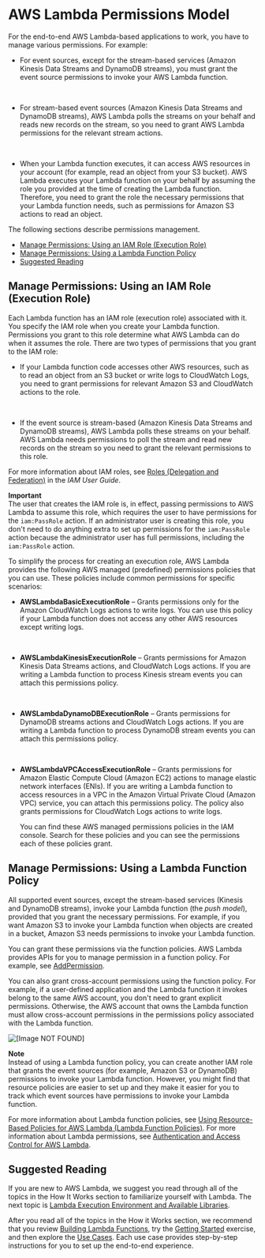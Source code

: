 # AWS Lambda Permissions Model<a name="intro-permission-model"></a>

For the end\-to\-end AWS Lambda\-based applications to work, you have to manage various permissions\. For example:

+ For event sources, except for the stream\-based services \(Amazon Kinesis Data Streams and DynamoDB streams\), you must grant the event source permissions to invoke your AWS Lambda function\. 

   

+ For stream\-based event sources \(Amazon Kinesis Data Streams and DynamoDB streams\), AWS Lambda polls the streams on your behalf and reads new records on the stream, so you need to grant AWS Lambda permissions for the relevant stream actions\.

   

+ When your Lambda function executes, it can access AWS resources in your account \(for example, read an object from your S3 bucket\)\. AWS Lambda executes your Lambda function on your behalf by assuming the role you provided at the time of creating the Lambda function\. Therefore, you need to grant the role the necessary permissions that your Lambda function needs, such as permissions for Amazon S3 actions to read an object\.

The following sections describe permissions management\.


+ [Manage Permissions: Using an IAM Role \(Execution Role\)](#lambda-intro-execution-role)
+ [Manage Permissions: Using a Lambda Function Policy](#intro-permission-model-access-policy)
+ [Suggested Reading](#w3ab1c67c11c20c21)

## Manage Permissions: Using an IAM Role \(Execution Role\)<a name="lambda-intro-execution-role"></a>

Each Lambda function has an IAM role \(execution role\) associated with it\. You specify the IAM role when you create your Lambda function\. Permissions you grant to this role determine what AWS Lambda can do when it assumes the role\. There are two types of permissions that you grant to the IAM role:

+ If your Lambda function code accesses other AWS resources, such as to read an object from an S3 bucket or write logs to CloudWatch Logs, you need to grant permissions for relevant Amazon S3 and CloudWatch actions to the role\.

   

+ If the event source is stream\-based \(Amazon Kinesis Data Streams and DynamoDB streams\), AWS Lambda polls these streams on your behalf\. AWS Lambda needs permissions to poll the stream and read new records on the stream so you need to grant the relevant permissions to this role\. 

For more information about IAM roles, see [Roles \(Delegation and Federation\)](http://docs.aws.amazon.com/IAM/latest/UserGuide/id_roles.html) in the *IAM User Guide*\. 

**Important**  
The user that creates the IAM role is, in effect, passing permissions to AWS Lambda to assume this role, which requires the user to have permissions for the `iam:PassRole` action\. If an administrator user is creating this role, you don't need to do anything extra to set up permissions for the `iam:PassRole` action because the administrator user has full permissions, including the `iam:PassRole` action\.

To simplify the process for creating an execution role, AWS Lambda provides the following AWS managed \(predefined\) permissions policies that you can use\. These policies include common permissions for specific scenarios:

+ **AWSLambdaBasicExecutionRole** – Grants permissions only for the Amazon CloudWatch Logs actions to write logs\. You can use this policy if your Lambda function does not access any other AWS resources except writing logs\. 

   

+ **AWSLambdaKinesisExecutionRole** – Grants permissions for Amazon Kinesis Data Streams actions, and CloudWatch Logs actions\. If you are writing a Lambda function to process Kinesis stream events you can attach this permissions policy\.

   

+ **AWSLambdaDynamoDBExecutionRole** – Grants permissions for DynamoDB streams actions and CloudWatch Logs actions\. If you are writing a Lambda function to process DynamoDB stream events you can attach this permissions policy\.

   

+ **AWSLambdaVPCAccessExecutionRole** – Grants permissions for Amazon Elastic Compute Cloud \(Amazon EC2\) actions to manage elastic network interfaces \(ENIs\)\. If you are writing a Lambda function to access resources in a VPC in the Amazon Virtual Private Cloud \(Amazon VPC\) service, you can attach this permissions policy\. The policy also grants permissions for CloudWatch Logs actions to write logs\.

  You can find these AWS managed permissions policies in the IAM console\. Search for these policies and you can see the permissions each of these policies grant\.

## Manage Permissions: Using a Lambda Function Policy<a name="intro-permission-model-access-policy"></a>

All supported event sources, except the stream\-based services \(Kinesis and DynamoDB streams\), invoke your Lambda function \(the *push model*\), provided that you grant the necessary permissions\. For example, if you want Amazon S3 to invoke your Lambda function when objects are created in a bucket, Amazon S3 needs permissions to invoke your Lambda function\. 

You can grant these permissions via the function policies\. AWS Lambda provides APIs for you to manage permission in a function policy\. For example, see [AddPermission](API_AddPermission.md)\.

You can also grant cross\-account permissions using the function policy\. For example, if a user\-defined application and the Lambda function it invokes belong to the same AWS account, you don't need to grant explicit permissions\. Otherwise, the AWS account that owns the Lambda function must allow cross\-account permissions in the permissions policy associated with the Lambda function\. 

![\[Image NOT FOUND\]](http://docs.aws.amazon.com/lambda/latest/dg/images/push-user-cross-account-app-example-10.png)

**Note**  
Instead of using a Lambda function policy, you can create another IAM role that grants the event sources \(for example, Amazon S3 or DynamoDB\) permissions to invoke your Lambda function\. However, you might find that resource policies are easier to set up and they make it easier for you to track which event sources have permissions to invoke your Lambda function\.

For more information about Lambda function policies, see [Using Resource\-Based Policies for AWS Lambda \(Lambda Function Policies\)](access-control-resource-based.md)\. For more information about Lambda permissions, see [Authentication and Access Control for AWS Lambda](lambda-auth-and-access-control.md)\.

## Suggested Reading<a name="w3ab1c67c11c20c21"></a>

If you are new to AWS Lambda, we suggest you read through all of the topics in the How It Works section to familiarize yourself with Lambda\. The next topic is [Lambda Execution Environment and Available Libraries](current-supported-versions.md)\.

After you read all of the topics in the How it Works section, we recommend that you review [Building Lambda Functions](lambda-app.md), try the [Getting Started](getting-started.md) exercise, and then explore the [Use Cases](use-cases.md)\. Each use case provides step\-by\-step instructions for you to set up the end\-to\-end experience\.